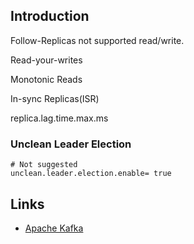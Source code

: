 ## Introduction

Follow-Replicas not supported read/write.


Read-your-writes

Monotonic Reads

In-sync Replicas(ISR)

replica.lag.time.max.ms



### Unclean Leader Election


```properties
# Not suggested
unclean.leader.election.enable= true
```


## Links

- [Apache Kafka](/docs/CS/MQ/Kafka/Kafka.md)